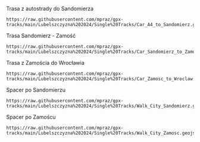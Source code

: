 Trasa z autostrady do Sandomierza

```
https://raw.githubusercontent.com/mpraz/gpx-tracks/main/Lubelszczyzna%202024/Single%20Tracks/Car_A4_to_Sandomierz.geojson
```

Trasa Sandomierz - Zamość

```
https://raw.githubusercontent.com/mpraz/gpx-tracks/main/Lubelszczyzna%202024/Single%20Tracks/Car_Sandomierz_to_Zamosc.geojson
```

Trasa z Zamościa do Wrocławia

```
https://raw.githubusercontent.com/mpraz/gpx-tracks/main/Lubelszczyzna%202024/Single%20Tracks/Car_Zamosc_to_Wroclaw.geojson
```

Spacer po Sandomierzu

```
https://raw.githubusercontent.com/mpraz/gpx-tracks/main/Lubelszczyzna%202024/Single%20Tracks/Walk_City_Sandomierz.geojson
```

Spacer po Zamoścu

```
https://raw.githubusercontent.com/mpraz/gpx-tracks/main/Lubelszczyzna%202024/Single%20Tracks/Walk_City_Zamosc.geojson
```
